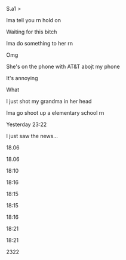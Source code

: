 S.a1 &gt;

Ima tell you rn hold on

Waiting for this bitch

Ima do something to her rn

Omg

She's on the phone with AT&amp;T abojt my phone

It's annoying

What

I just shot my grandma in her head

Ima go shoot up a elementary school rn

Yesterday 23:22

I just saw the news...

18.06

18.06

18:10

18:16

18:15

18:15

18:16

18:21

18:21

2322